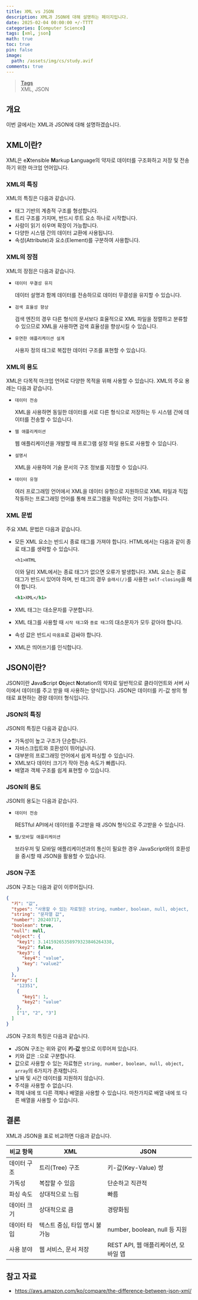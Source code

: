 ```yaml
---
title: XML vs JSON
description: XML과 JSON에 대해 설명하는 페이지입니다.
date: 2025-02-04 00:00:00 +/-TTTT
categories: [Computer Science]
tags: [xml, json]
math: true
toc: true
pin: false
image:
  path: /assets/img/cs/study.avif
comments: true
---
```


<blockquote class="prompt-info"><p><strong><u>Tags</u></strong> <br>XML, JSON</p></blockquote>

## 개요

이번 글에서는 XML과 JSON에 대해 설명하겠습니다.

## XML이란?

XML은 e**X**tensible **M**arkup **L**anguage의 약자로 데이터를 구조화하고 저장 및 전송하기 위한 마크업 언어입니다.

### XML의 특징

XML의 특징은 다음과 같습니다.

- 태그 기반의 계층적 구조를 형성합니다.
- 트리 구조를 가지며, 반드시 루트 요소 하나로 시작합니다.
- 사람이 읽기 쉬우며 확장이 가능합니다.
- 다양한 시스템 간의 데이터 교환에 사용됩니다.
- 속성(Attribute)과 요소(Element)를 구분하여 사용합니다.

### XML의 장점

XML의 장점은 다음과 같습니다.

- `데이터 무결성 유지`

  데이터 설명과 함께 데이터를 전송하므로 데이터 무결성을 유지할 수 있습니다.

- `검색 효율성 향상`

  검색 엔진의 경우 다른 형식의 문서보다 효율적으로 XML 파일을 정렬하고 분류할 수 있으므로 XML을 사용하면 검색 효율성을 향상시킬 수 있습니다.

- `유연한 애플리케이션 설계`

  사용자 정의 태그로 복잡한 데이터 구조를 표현할 수 있습니다.

### XML의 용도

XML은 다목적 마크업 언어로 다양한 목적을 위해 사용할 수 있습니다. XML의 주요 용례는 다음과 같습니다.

- `데이터 전송`

  XML을 사용하면 동일한 데이터를 서로 다른 형식으로 저장하는 두 시스템 간에 데이터를 전송할 수 있습니다.

- `웹 애플리케이션`

  웹 애플리케이션을 개발할 때 프로그램 설정 파일 용도로 사용할 수 있습니다.

- `설명서`

  XML을 사용하여 기술 문서의 구조 정보를 지정할 수 있습니다.

- `데이터 유형`

  여러 프로그래밍 언어에서 XML을 데이터 유형으로 지원하므로 XML 파일과 직접 작동하는 프로그래밍 언어를 통해 프로그램을 작성하는 것이 가능합니다.

### XML 문법

주요 XML 문법은 다음과 같습니다.

- 모든 XML 요소는 반드시 종료 태그를 가져야 합니다.
  HTML에서는 다음과 같이 종료 태그를 생략할 수 있습니다.

  ```
  <h1>HTML
  ```

  이와 달리 XML에서는 종료 태그가 없으면 오류가 발생합니다. XML 요소는 종료 태그가 반드시 있어야 하며, 빈 태그의 경우 `슬래시(/)`를 사용한 `self-closing`을 해야 합니다.

  ```xml
  <h1>XML</h1>
  ```

- XML 태그는 대소문자를 구분합니다.
- XML 태그를 사용할 때 `시작 태그`와 `종료 태그`의 대소문자가 모두 같아야 합니다.
- 속성 값은 반드시 `따옴표`로 감싸야 합니다.
- XML은 띄어쓰기를 인식합니다.

## JSON이란?

JSON이란 **J**ava**S**cript **O**bject **N**otation의 약자로 일반적으로 클라이언트와 서버 사이에서 데이터를 주고 받을 때 사용하는 양식입니다. JSON은 데이터를 키-값 쌍의 형태로 표현하는 경량 데이터 형식입니다.

### JSON의 특징

JSON의 특징은 다음과 같습니다.

- 가독성이 높고 구조가 단순합니다.
- 자바스크립트와 호환성이 뛰어납니다.
- 대부분의 프로그래밍 언어에서 쉽게 파싱할 수 있습니다.
- XML보다 데이터 크기가 작아 전송 속도가 빠릅니다.
- 배열과 객체 구조를 쉽게 표현할 수 있습니다.

### JSON의 용도

JSON의 용도는 다음과 같습니다.

- `데이터 전송`

  RESTful API에서 데이터를 주고받을 때 JSON 형식으로 주고받을 수 있습니다.

- `웹/모바일 애플리케이션`

  브라우저 및 모바일 애플리케이션과의 통신이 필요한 경우 JavaScript와의 호환성을 중시할 때 JSON을 활용할 수 있습니다.

### JSON 구조

JSON 구조는 다음과 같이 이루어집니다.

```json
{
  "키": "값",
  "types": "사용할 수 있는 자료형은 string, number, boolean, null, object, array 6개가 존재합니다.",
  "string": "문자열 값",
  "number": 20240717,
  "boolean": true,
  "null": null,
  "object": {
    "key1": 3.14159265358979323846264338,
    "key2": false,
    "key3": {
      "key4": "value",
      "key": "value2"
    }
  },
  "array": [
    "12351",
    {
      "key1": 1,
      "key2": "value"
    },
    ["1", "2", "3"]
  ]
}
```

JSON 구조의 특징은 다음과 같습니다.

- JSON 구조는 위와 같이 **키-값** 쌍으로 이루어져 있습니다.
- 키와 값은 `:`으로 구분합니다.
- 값으로 사용할 수 있는 자료형은 `string, number, boolean, null, object, array`의 6가지가 존재합니다.
- 날짜 및 시간 데이터를 지원하지 않습니다.
- 주석을 사용할 수 없습니다.
- 객체 내에 또 다른 객체나 배열을 사용할 수 있습니다. 마찬가지로 배열 내에 또 다른 배열을 사용할 수 있습니다.

## 결론

XML과 JSON을 표로 비교하면 다음과 같습니다.

| 비교 항목   | XML                           | JSON                                 |
| ----------- | ----------------------------- | ------------------------------------ |
| 데이터 구조 | 트리(Tree) 구조               | 키-값(Key-Value) 쌍                  |
| 가독성      | 복잡할 수 있음                | 단순하고 직관적                      |
| 파싱 속도   | 상대적으로 느림               | 빠름                                 |
| 데이터 크기 | 상대적으로 큼                 | 경량화됨                             |
| 데이터 타입 | 텍스트 중심, 타입 명시 불가능 | number, boolean, null 등 지원        |
| 사용 분야   | 웹 서비스, 문서 저장          | REST API, 웹 애플리케이션, 모바일 앱 |

## 참고 자료

- <a href="https://aws.amazon.com/ko/compare/the-difference-between-json-xml/" target="_blank">https://aws.amazon.com/ko/compare/the-difference-between-json-xml/</a>
